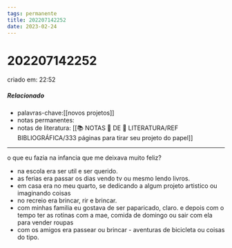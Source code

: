```yaml
---
tags: permanente
title: 202207142252
date: 2023-02-24
---
```

# 202207142252
criado em: 22:52

##### Relacionado
- palavras-chave:[[novos projetos]]
- notas permanentes:
- notas de literatura: [[📚 NOTAS 📖 DE 📘 LITERATURA/REF BIBLIOGRÁFICA/333 páginas para tirar seu projeto do papel]]

---
o que eu fazia na infancia que me deixava muito feliz?
- na escola era ser util e ser querido.
- as ferias era passar os dias vendo tv ou mesmo lendo livros.
- em casa era no meu quarto, se dedicando a algum projeto artistico ou imaginando coisas
- no recreio era brincar, rir e brincar.
- com minhas familia eu gostava de ser paparicado, claro. e depois com o tempo ter as rotinas com a mae, comida de domingo ou sair com ela para vender roupas
- com os amigos era passear ou brincar - aventuras de bicicleta ou coisas do tipo. 
